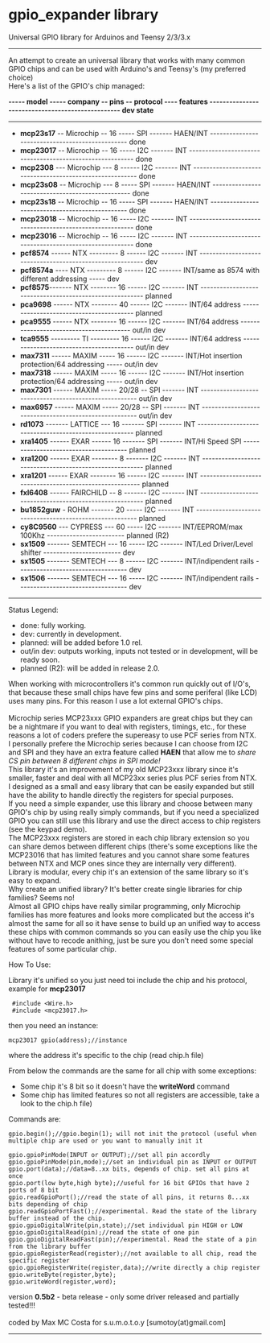 gpio_expander library
=====================

 Universal GPIO library for Arduinos and Teensy 2/3/3.x
 
--------------------------------------------------------------------------------------

An attempt to create an universal library that works with many common GPIO chips and can be used with Arduino's and Teensy's (my preferred choice)<br>
Here's a list of the GPIO's chip managed:<br>

<b>----- model ----- company -- pins -- protocol ---- features ------------------------------------------------- dev state </b>

--------------------------------------------------------------------------------------

- <b>mcp23s17</b> -- Microchip -- 16 ----- SPI ------- HAEN/INT ------------------------------------------------ done
- <b>mcp23017</b> -- Microchip -- 16 ----- I2C ------- INT --------------------------------------------------------- done
- <b>mcp2308</b>  ---  Microchip --- 8 ------ I2C ------- INT --------------------------------------------------------- done
- <b>mcp23s08</b> --	Microchip --- 8  ----- SPI ------- HAEN/INT ------------------------------------------------- done
- <b>mcp23s18</b> -- Microchip -- 16 ----- SPI ------- HAEN/INT ------------------------------------------------ done
- <b>mcp23018</b> -- Microchip -- 16 ----- I2C ------- INT --------------------------------------------------------- done
- <b>mcp23016</b> --  Microchip -- 16 ----- I2C ------- INT --------------------------------------------------------- done
- <b>pcf8574</b> ------ NTX --------- 8  ------ I2C ------- INT --------------------------------------------------------- dev
- <b>pcf8574a</b> ---- NTX --------- 8  ------ I2C ------- INT/same as 8574 with different addressing ----- dev
- <b>pcf8575</b>------- NTX -------- 16  ------ I2C ------- INT -------------------------------------------------------- planned
- <b>pca9698</b> ------ NTX -------- 40  ------ I2C ------- INT/64 address ---------------------------------------- planned
- <b>pca9555</b> ------ NTX -------- 16  ------ I2C ------- INT/64 address ---------------------------------------- out/in dev
- <b>tca9555</b> --------- TI --------- 16  ------ I2C ------- INT/64 address ---------------------------------------- out/in dev
- <b>max7311</b> ------ MAXIM ----- 16  ------ I2C ------- INT/Hot insertion protection/64 addressing ----- out/in dev
- <b>max7318</b> ------ MAXIM ----- 16  ------ I2C ------- INT/Hot insertion protection/64 addressing ----- out/in dev
- <b>max7301</b> ------ MAXIM ----- 20/28 -- SPI ------- INT ------------------------------------------------------ out/in dev
- <b>max6957</b> ------ MAXIM ----- 20/28 -- SPI ------- INT ------------------------------------------------------ out/in dev
- <b>rd1073</b> ------- LATTICE --- 16 ------- SPI ------- INT ------------------------------------------------------ planned
- <b>xra1405</b> ------ EXAR ------ 16 ------- SPI ------- INT/Hi Speed SPI -------------------------------------- planned
- <b>xra1200</b> ------ EXAR -------- 8 ------- I2C ------- INT -------------------------------------------------------- planned
- <b>xra1201</b> ------ EXAR -------- 16 ------ I2C ------- INT -------------------------------------------------------- planned
- <b>fxl6408</b> ------ FAIRCHILD -- 8 ------- I2C ------- INT -------------------------------------------------------- planned
- <b>bu1852guw</b> - ROHM ------- 20 ----- I2C ------- INT -------------------------------------------------------- planned
- <b>cy8C9560</b> --- CYPRESS --- 60 ----- I2C ------- INT/EEPROM/max 100Khz ------------------------ planned (R2)
- <b>sx1509</b> ------- SEMTECH --- 16 ----- I2C ------- INT/Led Driver/Level shifter ------------------------ dev
- <b>sx1505</b> ------- SEMTECH --- 8 ------ I2C ------- INT/indipendent rails ---------------------------------- dev
- <b>sx1506</b> ------- SEMTECH --- 16 ----- I2C ------- INT/indipendent rails ---------------------------------- dev

--------------------------------------------------------------------------------------
Status Legend:
- done: fully working.
- dev: currently in development.
- planned: will be added before 1.0 rel.
- out/in dev: outputs working, inputs not tested or in development, will be ready soon.
- planned (R2): will be added in release 2.0.


When working with microcontrollers it's common run quickly out of I/O's, that because these small chips have few
pins and some periferal (like LCD) uses many pins. For this reason I use a lot external GPIO's chips.<br><br>
Microchip series MCP23xxx GPIO expanders are great chips but they can be a nightmare if you want to deal with registers, timings, etc., for these reasons a lot of coders prefere the supereasy to use PCF series from NTX.<br> 
I personally prefere the Microchip series because I can choose from I2C and SPI and they have an extra feature called <b>HAEN</b> that allow me to <i>share CS pin between 8 different chips in SPI mode!</i><br>
This library it's an improvement of my old MCP23xxx library since it's smaller, faster and deal with all MCP23xx series plus PCF series from NTX.<br>
I designed as a small and easy library that can be easily expanded but still have the ability to handle directly the registers for special purposes.<br>
If you need a simple expander, use this library and choose between many GPIO's chip by using really simply commands, but if you need a specialized GPIO you can still use this library and use the direct access to chip registers (see the keypad demo).<br>
The MCP23xxx registers are stored in each chip library extension so you can share demos between different chips (there's some exceptions like the MCP23016 that has limited features and you cannot share some features between NTX and MCP ones since they are internally very different).<br>
Library is modular, every chip it's an extension of the same library so it's easy to expand.<br>
Why create an unified library? It's better create single libraries for chip families? Seems no!<br>Almost all GPIO chips have really similar programming, only Microchip families has more features and looks more complicated but the access it's almost the same for all so it have sense to build up an unified way to access these chips with common commands so you can easily use the chip you like without have to recode anithing, just be sure you don't need some special features of some particular chip.<br>

 How To Use:
 
 Library it's unified so you just need toi include the chip and his protocol, example for <b>mcp23017</b>
 
```
 #include <Wire.h>
 #include <mcp23017.h>
```
 then you need an instance:
 
 ```
 mcp23017 gpio(address);//instance
 ```
 where the address it's specific to the chip (read chip.h file)
 
 From below the commands are the same for all chip with some exceptions:
  - Some chip it's 8 bit so it doesn't have the <b>writeWord</b> command
  - Some chip has limited features so not all registers are accessible, take a look to the chip.h file)
 
 Commands are:

 ```
 gpio.begin();//gpio.begin(1); will not init the protocol (useful when multiple chip are used or you want to manually init it
 
 gpio.gpioPinMode(INPUT or OUTPUT);//set all pin accordly
 gpio.gpioPinMode(pin,mode);//set an individual pin as INPUT or OUTPUT
 gpio.port(data);//data=8..xx bits, depends of chip. set all pins at once
 gpio.port(low byte,high byte);//useful for 16 bit GPIOs that have 2 ports of 8 bit
 gpio.readGpioPort();//read the state of all pins, it returns 8...xx bits depending of chip
 gpio.readGpioPortFast();//experimental. Read the state of the library buffer instead of the chip.
 gpio.gpioDigitalWrite(pin,state);//set individual pin HIGH or LOW
 gpio.gpioDigitalRead(pin);//read the state of one pin
 gpio.gpioDigitalReadFast(pin);//experimental. Read the state of a pin from the library buffer
 gpio.gpioRegisterRead(register);//not available to all chip, read the specific register
 gpio.gpioRegisterWrite(register,data);//write directly a chip register
 gpio.writeByte(register,byte);
 gpio.writeWord(register,word);
```
 

version <b>0.5b2</b> - beta release - only some driver released and partially tested!!!<br><br>
coded by Max MC Costa for s.u.m.o.t.o.y [sumotoy(at)gmail.com]

--------------------------------------------------------------------------------------

